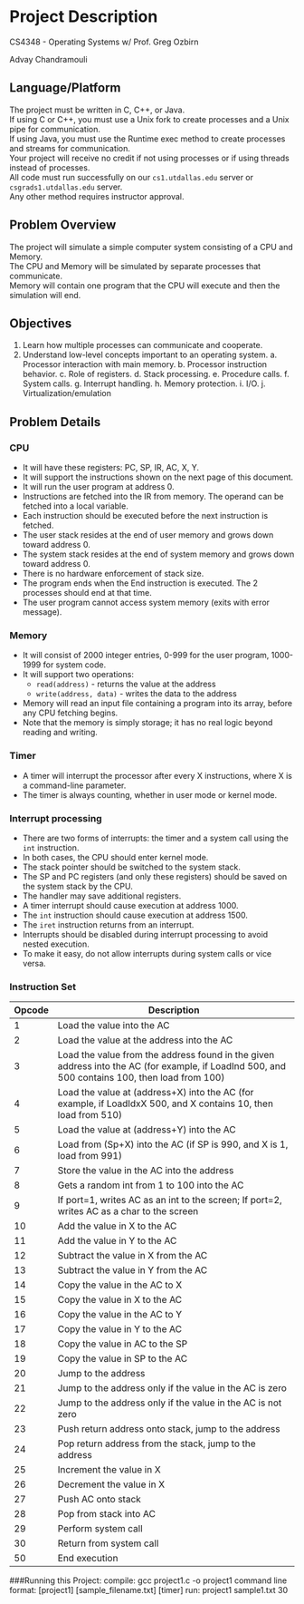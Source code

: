 # Project Description
CS4348 - Operating Systems w/ Prof. Greg Ozbirn  

Advay Chandramouli

## Language/Platform

The project must be written in C, C++, or Java.  
If using C or C++, you must use a Unix fork to create processes and a Unix pipe for communication.  
If using Java, you must use the Runtime exec method to create processes and streams for communication.  
Your project will receive no credit if not using processes or if using threads instead of processes.  
All code must run successfully on our `cs1.utdallas.edu` server or `csgrads1.utdallas.edu` server.  
Any other method requires instructor approval.

## Problem Overview

The project will simulate a simple computer system consisting of a CPU and Memory.  
The CPU and Memory will be simulated by separate processes that communicate.  
Memory will contain one program that the CPU will execute and then the simulation will end.

## Objectives

1. Learn how multiple processes can communicate and cooperate.
2. Understand low-level concepts important to an operating system.
    a. Processor interaction with main memory.
    b. Processor instruction behavior.
    c. Role of registers.
    d. Stack processing.
    e. Procedure calls.
    f. System calls.
    g. Interrupt handling.
    h. Memory protection.
    i. I/O.
    j. Virtualization/emulation

## Problem Details

### CPU
- It will have these registers: PC, SP, IR, AC, X, Y.
- It will support the instructions shown on the next page of this document.
- It will run the user program at address 0.
- Instructions are fetched into the IR from memory. The operand can be fetched into a local variable.
- Each instruction should be executed before the next instruction is fetched.
- The user stack resides at the end of user memory and grows down toward address 0.
- The system stack resides at the end of system memory and grows down toward address 0.
- There is no hardware enforcement of stack size.
- The program ends when the End instruction is executed. The 2 processes should end at that time.
- The user program cannot access system memory (exits with error message).

### Memory
- It will consist of 2000 integer entries, 0-999 for the user program, 1000-1999 for system code.
- It will support two operations:
    - `read(address)` - returns the value at the address
    - `write(address, data)` - writes the data to the address
- Memory will read an input file containing a program into its array, before any CPU fetching begins.
- Note that the memory is simply storage; it has no real logic beyond reading and writing.

### Timer
- A timer will interrupt the processor after every X instructions, where X is a command-line parameter.
- The timer is always counting, whether in user mode or kernel mode.

### Interrupt processing
- There are two forms of interrupts: the timer and a system call using the `int` instruction.
- In both cases, the CPU should enter kernel mode.
- The stack pointer should be switched to the system stack.
- The SP and PC registers (and only these registers) should be saved on the system stack by the CPU.
- The handler may save additional registers.
- A timer interrupt should cause execution at address 1000.
- The `int` instruction should cause execution at address 1500.
- The `iret` instruction returns from an interrupt.
- Interrupts should be disabled during interrupt processing to avoid nested execution.
- To make it easy, do not allow interrupts during system calls or vice versa.

### Instruction Set
| Opcode | Description                                      |
|--------|--------------------------------------------------|
| 1      | Load the value into the AC                       |
| 2      | Load the value at the address into the AC        |
| 3      | Load the value from the address found in the given address into the AC (for example, if LoadInd 500, and 500 contains 100, then load from 100) |
| 4      | Load the value at (address+X) into the AC (for example, if LoadIdxX 500, and X contains 10, then load from 510) |
| 5      | Load the value at (address+Y) into the AC        |
| 6      | Load from (Sp+X) into the AC (if SP is 990, and X is 1, load from 991) |
| 7      | Store the value in the AC into the address       |
| 8      | Gets a random int from 1 to 100 into the AC     |
| 9      | If port=1, writes AC as an int to the screen; If port=2, writes AC as a char to the screen |
| 10     | Add the value in X to the AC                     |
| 11     | Add the value in Y to the AC                     |
| 12     | Subtract the value in X from the AC              |
| 13     | Subtract the value in Y from the AC              |
| 14     | Copy the value in the AC to X                    |
| 15     | Copy the value in X to the AC                    |
| 16     | Copy the value in the AC to Y                    |
| 17     | Copy the value in Y to the AC                    |
| 18     | Copy the value in AC to the SP                   |
| 19     | Copy the value in SP to the AC                   |
| 20     | Jump to the address                              |
| 21     | Jump to the address only if the value in the AC is zero |
| 22     | Jump to the address only if the value in the AC is not zero |
| 23     | Push return address onto stack, jump to the address |
| 24     | Pop return address from the stack, jump to the address |
| 25     | Increment the value in X                         |
| 26     | Decrement the value in X                         |
| 27     | Push AC onto stack                               |
| 28     | Pop from stack into AC                           |
| 29     | Perform system call                              |
| 30     | Return from system call                          |
| 50     | End execution                                    |

###Running this Project:
compile:    gcc project1.c -o project1
command line format: [project1] [sample_filename.txt] [timer]
run:        project1 sample1.txt 30 
